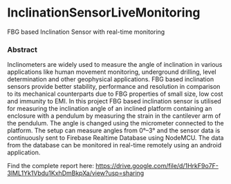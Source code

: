 # InclinationSensorLiveMonitoring
FBG based Inclination Sensor with real-time monitoring

### Abstract
Inclinometers are widely used to measure the angle of inclination in various applications like human movement monitoring, underground drilling, level determination and other geophysical applications. FBG based inclination
sensors provide better stability, performance and resolution in comparison to its mechanical counterparts due to FBG properties of small size, low cost and immunity to EMI. In this project FBG based inclination sensor is utilised for measuring the inclination angle of an inclined platform
containing an enclosure with a pendulum by measuring the strain in the
cantilever arm of the pendulum. The angle is changed using the
micrometer connected to the platform. The setup can measure angles from
0°–3° and the sensor data is continuously sent to Firebase Realtime
Database using NodeMCU. The data from the database can be monitored
in real-time remotely using an android application.



Find the complete report here:
https://drive.google.com/file/d/1HrkF9o7F-3lML1Yk1Vbdu1KxhDmBkpXa/view?usp=sharing
